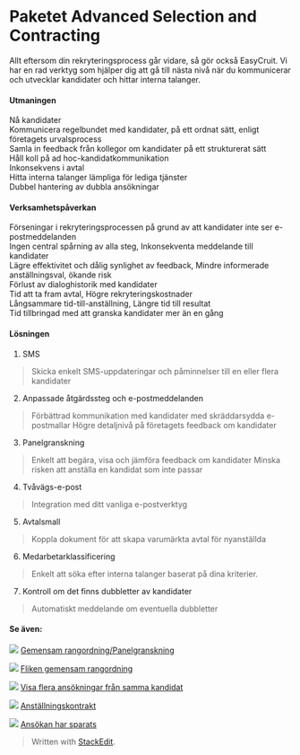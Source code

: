 
# Paketet Advanced Selection and Contracting

Allt eftersom din rekryteringsprocess går vidare, så gör också EasyCruit. Vi har en rad verktyg som hjälper dig att gå till nästa nivå när du kommunicerar och utvecklar kandidater och hittar interna talanger.

#### Utmaningen
<p>Nå kandidater<br>
Kommunicera regelbundet med kandidater, på ett ordnat sätt, enligt företagets urvalsprocess<br>
Samla in feedback från kollegor om kandidater på ett strukturerat sätt<br>
Håll koll på ad hoc-kandidatkommunikation<br>
Inkonsekvens i avtal<br>
Hitta interna talanger lämpliga för lediga tjänster<br>
Dubbel hantering av dubbla ansökningar</p>

#### Verksamhetspåverkan
<p>Förseningar i rekryteringsprocessen på grund av att kandidater inte ser e-postmeddelanden<br>
Ingen central spårning av alla steg, 
Inkonsekventa meddelande till kandidater<br>
Lägre effektivitet och dålig synlighet av feedback,
Mindre informerade anställningsval, ökande risk<br>
Förlust av dialoghistorik med kandidater<br> 
Tid att ta fram avtal,   
Högre rekryteringskostnader<br>
Långsammare tid-till-anställning, Längre tid till resultat<br>
Tid tillbringad med att granska kandidater mer än en gång</p>

#### Lösningen
1. SMS
> Skicka enkelt SMS-uppdateringar och påminnelser till en eller flera kandidater

2. Anpassade åtgärdssteg och e-postmeddelanden
> Förbättrad kommunikation med kandidater med skräddarsydda e-postmallar
> Högre detaljnivå på företagets feedback om kandidater

3. Panelgranskning
>Enkelt att begära, visa och jämföra feedback om kandidater
>Minska risken att anställa en kandidat som inte passar

4. Tvåvägs-e-post
> Integration med ditt vanliga e-postverktyg

5. Avtalsmall
> Koppla dokument för att skapa varumärkta avtal för nyanställda

6. Medarbetarklassificering
> Enkelt att söka efter interna talanger baserat på dina kriterier. 

7. Kontroll om det finns dubbletter av kandidater
> Automatiskt meddelande om eventuella dubbletter


#### Se även:

![](https://ci6.googleusercontent.com/proxy/-22dcnzbmvcvXC1qchy37X8HqOnNdtVQdmbUT6hxKRWKcyRxuLMETprSllOz-gcmI3U7kiFm9tHNq8oqYLIlqurrO4c=s0-d-e1-ft#http://../Resources/Images/icon-document-link.png)  [Gemensam rangordning/Panelgranskning](https://www.google.com/url?q=http://collaborative_rating_panel_review.htm&source=gmail-html&ust=1635934225622000&usg=AFQjCNEVFYEWi4X-kEFfHCakZmbkmaDpjw)

![](https://ci6.googleusercontent.com/proxy/-22dcnzbmvcvXC1qchy37X8HqOnNdtVQdmbUT6hxKRWKcyRxuLMETprSllOz-gcmI3U7kiFm9tHNq8oqYLIlqurrO4c=s0-d-e1-ft#http://../Resources/Images/icon-document-link.png)  [Fliken gemensam rangordning](https://www.google.com/url?q=http://collaborative_rating_tab.htm&source=gmail-html&ust=1635934225622000&usg=AFQjCNFZu3BnYif8ji7sLHssFCpX1-lZ6A)

![](https://ci6.googleusercontent.com/proxy/-22dcnzbmvcvXC1qchy37X8HqOnNdtVQdmbUT6hxKRWKcyRxuLMETprSllOz-gcmI3U7kiFm9tHNq8oqYLIlqurrO4c=s0-d-e1-ft#http://../Resources/Images/icon-document-link.png)  [Visa flera ansökningar från samma kandidat](https://www.google.com/url?q=http://viewing_a_candidates_multiple_applications.htm&source=gmail-html&ust=1635934225622000&usg=AFQjCNGdfJnCIhp8-EFksdGg8QQl4qsrQA)

![](https://ci6.googleusercontent.com/proxy/-22dcnzbmvcvXC1qchy37X8HqOnNdtVQdmbUT6hxKRWKcyRxuLMETprSllOz-gcmI3U7kiFm9tHNq8oqYLIlqurrO4c=s0-d-e1-ft#http://../Resources/Images/icon-document-link.png)  [Anställningskontrakt](https://www.google.com/url?q=http://employment_contacts.htm&source=gmail-html&ust=1635934225623000&usg=AFQjCNFENrF4BVW0Z2DgTnb62N7L3lAVEw)

![](https://ci6.googleusercontent.com/proxy/-22dcnzbmvcvXC1qchy37X8HqOnNdtVQdmbUT6hxKRWKcyRxuLMETprSllOz-gcmI3U7kiFm9tHNq8oqYLIlqurrO4c=s0-d-e1-ft#http://../Resources/Images/icon-document-link.png)  [Ansökan har sparats](https://www.google.com/url?q=http://application_saved.htm&source=gmail-html&ust=1635934225623000&usg=AFQjCNElhMZcNnESu-zxG2x7my-d3ymbUg)

> Written with [StackEdit](https://stackedit.io/).
<!--stackedit_data:
eyJoaXN0b3J5IjpbMjIxNzI2MzE1LDE1ODE4MzgyMDUsLTEwNj
gyMjU4NDYsLTE1MzE1Mzc5NDJdfQ==
-->
